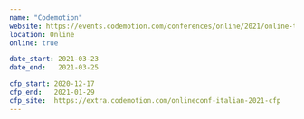 ```yaml
---
name: "Codemotion"
website: https://events.codemotion.com/conferences/online/2021/online-tech-conference-italian-edition-spring
location: Online
online: true

date_start: 2021-03-23
date_end:   2021-03-25

cfp_start: 2020-12-17
cfp_end:   2021-01-29
cfp_site:  https://extra.codemotion.com/onlineconf-italian-2021-cfp
---
```

